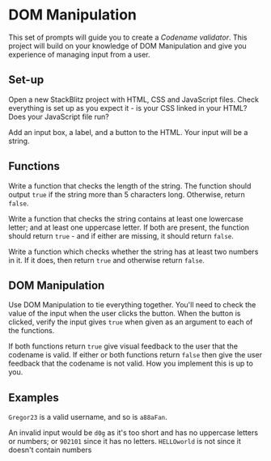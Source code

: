 # DOM Manipulation

This set of prompts will guide you to create a _Codename validator_. This project will build on your knowledge of DOM Manipulation and give you experience of managing input from a user.

## Set-up

Open a new StackBlitz project with HTML, CSS and JavaScript files. Check everything is set up as you expect it - is your CSS linked in your HTML? Does your JavaScript file run?

Add an input box, a label, and a button to the HTML. Your input will be a string.

## Functions

Write a function that checks the length of the string. The function should output `true` if the string more than 5 characters long. Otherwise, return `false`.

Write a function that checks the string contains at least one lowercase letter; and at least one uppercase letter. If both are present, the function should return `true` - and if either are missing, it should return `false`.

Write a function which checks whether the string has at least two numbers in it. If it does, then return `true` and otherwise return `false`.

## DOM Manipulation

Use DOM Manipulation to tie everything together. You'll need to check the value of the input when the user clicks the button. When the button is clicked, verify the input gives `true` when given as an argument to each of the functions.

If both functions return `true` give visual feedback to the user that the codename is valid. If either or both functions return `false` then give the user feedback that the codename is not valid. How you implement this is up to you.

## Examples

`Gregor23` is a valid username, and so is `a88aFan`.

An invalid input would be `d0g` as it's too short and has no uppercase letters or numbers; or `902101` since it has no letters. `HELLOworld` is not since it doesn't contain numbers

